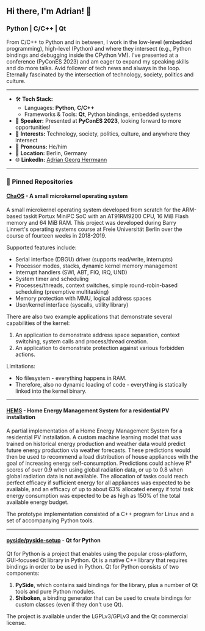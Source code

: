 ## Hi there, I'm Adrian! 👋

### Python | C/C++ | Qt

From C/C++ to Python and in between, I work in the low-level (embedded programming), high-level (Python) and where they intersect (e.g., Python bindings and debugging inside the CPython VM). I've presented at a conference (PyConES 2023) and am eager to expand my speaking skills and do more talks. Avid follower of tech news and always in the loop. Eternally fascinated by the intersection of technology, society, politics and culture.

---

- 🛠️ **Tech Stack:**  
  - Languages: **Python**, **C/C++**
  - Frameworks & Tools: **Qt**, Python bindings, embedded systems
- 🎤 **Speaker:** Presented at **PyConES 2023**, looking forward to more opportunities!
- 📖 **Interests:** Technology, society, politics, culture, and anywhere they intersect
- 👤 **Pronouns:** He/him
- 📌 **Location:** Berlin, Germany
- 🌐 **LinkedIn:** [Adrian Georg Herrmann](https://www.linkedin.com/in/adrian-georg-herrmann-7a8b42165/)

---

### 📌 Pinned Repositories

#### [ChaOS](https://github.com/adrianghc/chaos) - A small microkernel operating system

A small microkernel operating system developed from scratch for the ARM-based taskit Portux MiniPC SoC with an AT91RM9200 CPU, 16 MiB Flash memory and 64 MiB RAM. This project was developed during Barry Linnert's operating systems course at Freie Universität Berlin over the course of fourteen weeks in 2018-2019.

Supported features include:

- Serial interface (DBGU) driver (supports read/write, interrupts)
- Processor modes, stacks, dynamic kernel memory management
- Interrupt handlers (SWI, ABT, FIQ, IRQ, UND)
- System timer and scheduling
- Processes/threads, context switches, simple round-robin-based scheduling (preemptive multitasking)
- Memory protection with MMU, logical address spaces
- User/kernel interface (syscalls, utility library)

There are also two example applications that demonstrate several capabilities of the kernel:
1. An application to demonstrate address space separation, context switching, system calls and process/thread creation.
2. An application to demonstrate protection against various forbidden actions.

Limitations:

- No filesystem - everything happens in RAM.
- Therefore, also no dynamic loading of code - everything is statically linked into the kernel binary.

---

#### [HEMS](https://github.com/adrianghc/HEMS) - Home Energy Management System for a residential PV installation

A partial implementation of a Home Energy Management System for a residential PV installation. A custom machine learning model that was trained on historical energy production and weather data would predict future energy production via weather forecasts. These predictions would then be used to recommend a load distribution of house appliances with the goal of increasing energy self-consumption. Predictions could achieve R² scores of over 0.9 when using global radiation data, or up to 0.8 when global radiation data is not available. The allocation of tasks could reach perfect efficacy if sufficient energy for all appliances was expected to be available, and an efficacy of up to about 63% allocated energy if total task energy consumption was expected to be as high as 150% of the total available energy budget.

The prototype implementation consisted of a C++ program for Linux and a set of accompanying Python tools.

---

#### [pyside/pyside-setup](https://github.com/pyside/pyside-setup) - Qt for Python

Qt for Python is a project that enables using the popular cross-platform, GUI-focused Qt library in Python. Qt is a native C++ library that requires bindings in order to be used in Python. Qt for Python consists of two components:

1. **PySide**, which contains said bindings for the library, plus a number of Qt tools and pure Python modules.
2. **Shiboken**, a binding generator that can be used to create bindings for custom classes (even if they don't use Qt).

The project is available under the LGPLv3/GPLv3 and the Qt commercial license.

<!--
**adrianghc/adrianghc** is a ✨ _special_ ✨ repository because its `README.md` (this file) appears on your GitHub profile.
-->
